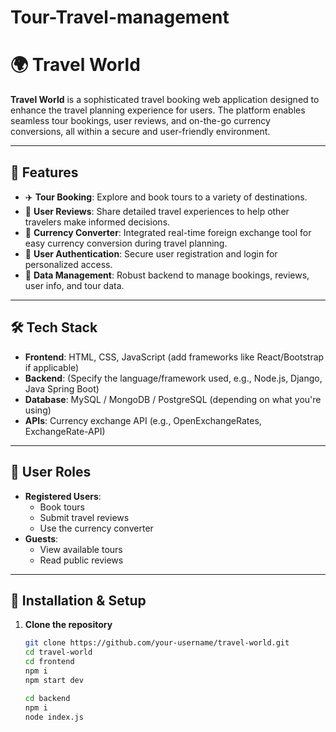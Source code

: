 # Tour-Travel-management
# 🌍 Travel World

**Travel World** is a sophisticated travel booking web application designed to enhance the travel planning experience for users. The platform enables seamless tour bookings, user reviews, and on-the-go currency conversions, all within a secure and user-friendly environment.

---

## 🚀 Features

- ✈️ **Tour Booking**: Explore and book tours to a variety of destinations.
- 📝 **User Reviews**: Share detailed travel experiences to help other travelers make informed decisions.
- 💱 **Currency Converter**: Integrated real-time foreign exchange tool for easy currency conversion during travel planning.
- 🔐 **User Authentication**: Secure user registration and login for personalized access.
- 💾 **Data Management**: Robust backend to manage bookings, reviews, user info, and tour data.

---

## 🛠️ Tech Stack

- **Frontend**: HTML, CSS, JavaScript (add frameworks like React/Bootstrap if applicable)
- **Backend**: (Specify the language/framework used, e.g., Node.js, Django, Java Spring Boot)
- **Database**: MySQL / MongoDB / PostgreSQL (depending on what you're using)
- **APIs**: Currency exchange API (e.g., OpenExchangeRates, ExchangeRate-API)

---

## 🔐 User Roles

- **Registered Users**:
  - Book tours
  - Submit travel reviews
  - Use the currency converter
- **Guests**:
  - View available tours
  - Read public reviews

---

## 🧰 Installation & Setup

1. **Clone the repository**  
   ```bash
   git clone https://github.com/your-username/travel-world.git
   cd travel-world
   cd frontend
   npm i
   npm start dev

   cd backend
   npm i
   node index.js
